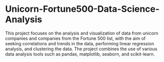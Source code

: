 # Unicorn-Fortune500-Data-Science-Analysis

This project focuses on the analysis and visualization of data from unicorn companies and companies from the Fortune 500 list, with the aim of seeking correlations and trends in the data, performing linear regression analysis, and clustering the data. The project combines the use of various data analysis tools such as pandas, matplotlib, seaborn, and scikit-learn.
